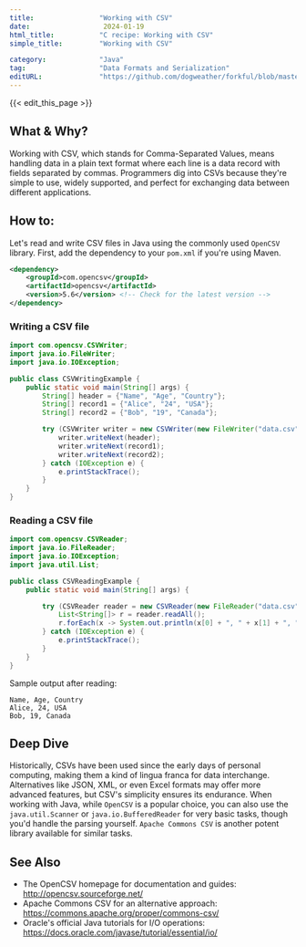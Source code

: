 ```yaml
---
title:                "Working with CSV"
date:                  2024-01-19
html_title:           "C recipe: Working with CSV"
simple_title:         "Working with CSV"

category:             "Java"
tag:                  "Data Formats and Serialization"
editURL:              "https://github.com/dogweather/forkful/blob/master/content/en/java/working-with-csv.md"
---
```


{{< edit_this_page >}}

## What & Why?

Working with CSV, which stands for Comma-Separated Values, means handling data in a plain text format where each line is a data record with fields separated by commas. Programmers dig into CSVs because they're simple to use, widely supported, and perfect for exchanging data between different applications.

## How to:

Let's read and write CSV files in Java using the commonly used `OpenCSV` library. First, add the dependency to your `pom.xml` if you're using Maven.

```xml
<dependency>
    <groupId>com.opencsv</groupId>
    <artifactId>opencsv</artifactId>
    <version>5.6</version> <!-- Check for the latest version -->
</dependency>
```

### Writing a CSV file

```java
import com.opencsv.CSVWriter;
import java.io.FileWriter;
import java.io.IOException;

public class CSVWritingExample {
    public static void main(String[] args) {
        String[] header = {"Name", "Age", "Country"};
        String[] record1 = {"Alice", "24", "USA"};
        String[] record2 = {"Bob", "19", "Canada"};

        try (CSVWriter writer = new CSVWriter(new FileWriter("data.csv"))) {
            writer.writeNext(header);
            writer.writeNext(record1);
            writer.writeNext(record2);
        } catch (IOException e) {
            e.printStackTrace();
        }
    }
}
```

### Reading a CSV file

```java
import com.opencsv.CSVReader;
import java.io.FileReader;
import java.io.IOException;
import java.util.List;

public class CSVReadingExample {
    public static void main(String[] args) {

        try (CSVReader reader = new CSVReader(new FileReader("data.csv"))) {
            List<String[]> r = reader.readAll();
            r.forEach(x -> System.out.println(x[0] + ", " + x[1] + ", " + x[2]));
        } catch (IOException e) {
            e.printStackTrace();
        }
    }
}
```

Sample output after reading:

```
Name, Age, Country
Alice, 24, USA
Bob, 19, Canada
```

## Deep Dive

Historically, CSVs have been used since the early days of personal computing, making them a kind of lingua franca for data interchange. Alternatives like JSON, XML, or even Excel formats may offer more advanced features, but CSV's simplicity ensures its endurance. When working with Java, while `OpenCSV` is a popular choice, you can also use the `java.util.Scanner` or `java.io.BufferedReader` for very basic tasks, though you'd handle the parsing yourself. `Apache Commons CSV` is another potent library available for similar tasks.

## See Also

- The OpenCSV homepage for documentation and guides: http://opencsv.sourceforge.net/
- Apache Commons CSV for an alternative approach: https://commons.apache.org/proper/commons-csv/
- Oracle's official Java tutorials for I/O operations: https://docs.oracle.com/javase/tutorial/essential/io/
